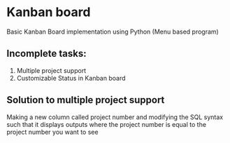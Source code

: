 # Kanban board
Basic Kanban Board implementation using Python (Menu based program)

## Incomplete tasks:
1. Multiple project support
2. Customizable Status in Kanban board

## Solution to multiple project support
Making a new column called project number and modifying the SQL syntax such that it displays outputs where the project number is equal to the project number you want to see
